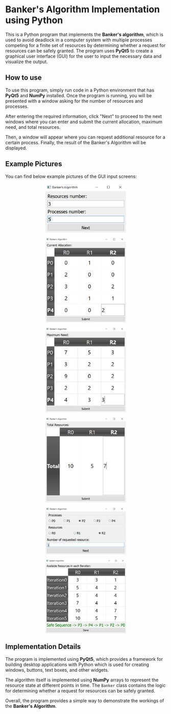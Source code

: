 # **Banker's Algorithm Implementation using Python**

This is a Python program that implements the **Banker's algorithm**, which is used to avoid deadlock in a computer system with multiple processes competing for a finite set of resources by determining whether a request for resources can be safely granted. The program uses **PyQt5** to create a graphical user interface (GUI) for the user to input the necessary data and visualize the output.

## **How to use**

To use this program, simply run code in a Python environment that has **PyQt5** and **NumPy** installed. Once the program is running, you will be presented with a window asking for the number of resources and processes.

After entering the required information, click "Next" to proceed to the next windows where you can enter and submit the current allocation, maximum need, and total resources.

Then, a window will appear where you can request additional resource for a certain process. Finally, the result of the Banker's Algorithm will be displayed.

## **Example Pictures**

You can find below example pictures of the GUI input screens:

<style>
img {
  display: block;
  margin: auto;
  width: 50%;
  height: 50%;
}
</style>

![](Example/Example1-1.png)

![](Example/Example1-2.png)

![](Example/Example1-3.png)

![](Example/Example1-4.png)

![](Example/Example1-5.png)

![](Example/Example1-6.png)

## **Implementation Details**

The program is implemented using **PyQt5**, which provides a framework for building desktop applications with Python which is used for creating windows, buttons, text boxes, and other widgets.

The algorithm itself is implemented using **NumPy** arrays to represent the resource state at different points in time. The `Banker` class contains the logic for determining whether a request for resources can be safely granted.

Overall, the program provides a simple way to demonstrate the workings of the **Banker's Algorithm**.
